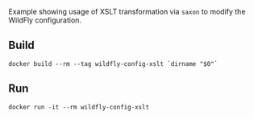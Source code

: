 Example showing usage of XSLT transformation via `saxon` to modify the WildFly configuration.

## Build

    docker build --rm --tag wildfly-config-xslt `dirname "$0"`

## Run

    docker run -it --rm wildfly-config-xslt

